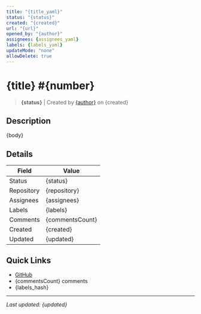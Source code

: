 ```yaml
---
title: "{title_yaml}"
status: "{status}"
created: "{created}"
url: "{url}"
opened_by: "{author}"
assignees: {assignees_yaml}
labels: {labels_yaml}
updateMode: "none"
allowDelete: true
---
```


# {title} #{number}

> **{status}** | Created by [{author}]({url}) on {created}

## Description

{body}

## Details

| Field | Value |
|-------|-------|
| Status | {status} |
| Repository | {repository} |
| Assignees | {assignees} |
| Labels | {labels} |
| Comments | {commentsCount} |
| Created | {created} |
| Updated | {updated} |

## Quick Links

- [GitHub]({url})
- {commentsCount} comments
- {labels_hash}

---

*Last updated: {updated}*
